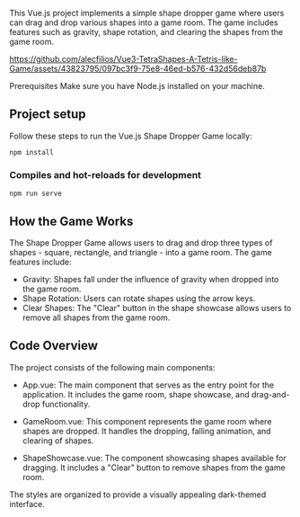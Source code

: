 This Vue.js project implements a simple shape dropper game where users can drag and drop various shapes into a game room. The game includes features such as gravity, shape rotation, and clearing the shapes from the game room.



https://github.com/alecfilios/Vue3-TetraShapes-A-Tetris-like-Game/assets/43823795/097bc3f9-75e8-46ed-b576-432d56deb87b




Prerequisites
Make sure you have Node.js installed on your machine.


## Project setup
Follow these steps to run the Vue.js Shape Dropper Game locally:

```
npm install
```
### Compiles and hot-reloads for development
```
npm run serve
```

## How the Game Works
The Shape Dropper Game allows users to drag and drop three types of shapes - square, rectangle, and triangle - into a game room. The game features include:

- Gravity: Shapes fall under the influence of gravity when dropped into the game room.
- Shape Rotation: Users can rotate shapes using the arrow keys.
- Clear Shapes: The "Clear" button in the shape showcase allows users to remove all shapes from the game room.

## Code Overview
The project consists of the following main components:

- App.vue: The main component that serves as the entry point for the application. It includes the game room, shape showcase, and drag-and-drop functionality.

- GameRoom.vue: This component represents the game room where shapes are dropped. It handles the dropping, falling animation, and clearing of shapes.

- ShapeShowcase.vue: The component showcasing shapes available for dragging. It includes a "Clear" button to remove shapes from the game room.


The styles are organized to provide a visually appealing dark-themed interface.
